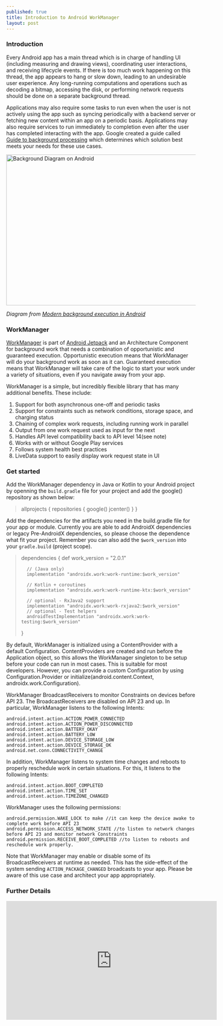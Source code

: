 ```yaml
---
published: true
title: Introduction to Android WorkManager
layout: post
---
```


### Introduction

Every Android app has a main thread which is in charge of handling UI (including measuring and drawing views), coordinating user interactions, and receiving lifecycle events. If there is too much work happening on this thread, the app appears to hang or slow down, leading to an undesirable user experience. Any long-running computations and operations such as decoding a bitmap, accessing the disk, or performing network requests should be done on a separate background thread. 

Applications may also require some tasks to run even when the user is not actively using the app such as syncing periodically with a backend server or fetching new content within an app on a periodic basis. Applications may also require services to run immediately to completion even after the user has completed interacting with the app. Google created a guide called [Guide to background processing] which determines which solution best meets your needs for these use cases.

<img src="http://maikotrindade.github.io/public/img/background_diagram.png" width="600" height="400" alt="Background Diagram on Android"/>

_Diagram from [Modern background execution in Android]_

### WorkManager

[WorkManager] is part of [Android Jetpack] and an Architecture Component for background work that needs a combination of opportunistic and guaranteed execution. Opportunistic execution means that WorkManager will do your background work as soon as it can. Guaranteed execution means that WorkManager will take care of the logic to start your work under a variety of situations, even if you navigate away from your app.

WorkManager is a simple, but incredibly flexible library that has many additional benefits. These include:

1. Support for both asynchronous one-off and periodic tasks
2. Support for constraints such as network conditions, storage space, and charging status
3. Chaining of complex work requests, including running work in parallel
4. Output from one work request used as input for the next
5. Handles API level compatibility back to API level 14(see note)
6. Works with or without Google Play services
7. Follows system health best practices
8. LiveData support to easily display work request state in UI

### Get started 

Add the WorkManager dependency in Java or Kotlin to your Android project by openning the `build.gradle` file for your project and add the google() repository as shown below:

>	allprojects {
	    repositories {
	        google()
	        jcenter()
	    }
>	}

Add the dependencies for the artifacts you need in the build.gradle file for your app or module. Currently you are able to add AndroidX dependencies or legacy Pre-AndroidX dependencies, so please choose the dependence what fit your project. Remember you can also add the `$work_version` into your `gradle.build` (project scope).

>	dependencies {
>		def work_version = "2.0.1"
>	
>	 	// (Java only)
>		implementation "androidx.work:work-runtime:$work_version"
>	
>		// Kotlin + coroutines
>		implementation "androidx.work:work-runtime-ktx:$work_version"
>	    
>		// optional - RxJava2 support
>		implementation "androidx.work:work-rxjava2:$work_version"
>		// optional - Test helpers
>		androidTestImplementation "androidx.work:work-testing:$work_version"
>	}


By default, WorkManager is initialized using a ContentProvider with a default Configuration. ContentProviders are created and run before the Application object, so this allows the WorkManager singleton to be setup before your code can run in most cases. This is suitable for most developers. However, you can provide a custom Configuration by using Configuration.Provider or initialize(android.content.Context, androidx.work.Configuration).

WorkManager BroadcastReceivers to monitor Constraints on devices before API 23. The BroadcastReceivers are disabled on API 23 and up. In particular, WorkManager listens to the following Intents:

	android.intent.action.ACTION_POWER_CONNECTED
	android.intent.action.ACTION_POWER_DISCONNECTED
	android.intent.action.BATTERY_OKAY
	android.intent.action.BATTERY_LOW
	android.intent.action.DEVICE_STORAGE_LOW
	android.intent.action.DEVICE_STORAGE_OK
	android.net.conn.CONNECTIVITY_CHANGE

In addition, WorkManager listens to system time changes and reboots to properly reschedule work in certain situations. For this, it listens to the following Intents:

	android.intent.action.BOOT_COMPLETED
	android.intent.action.TIME_SET
	android.intent.action.TIMEZONE_CHANGED

WorkManager uses the following permissions:

	android.permission.WAKE_LOCK to make //it can keep the device awake to complete work before API 23
	android.permission.ACCESS_NETWORK_STATE //to listen to network changes before API 23 and monitor network Constraints
	android.permission.RECEIVE_BOOT_COMPLETED //to listen to reboots and reschedule work properly.

Note that WorkManager may enable or disable some of its BroadcastReceivers at runtime as needed. This has the side-effect of the system sending `ACTION_PACKAGE_CHANGED` broadcasts to your app. Please be aware of this use case and architect your app appropriately.

### Further Details

<iframe width="560" height="315" src="https://www.youtube.com/embed/pe_yqM16hPQ" frameborder="0" allow="accelerometer; autoplay; encrypted-media; gyroscope; picture-in-picture" allowfullscreen></iframe>

[Modern background execution in Android]: https://android-developers.googleblog.com/2018/10/modern-background-execution-in-android.html
[WorkManager]: https://developer.android.com/topic/libraries/architecture/workmanager
[Android Jetpack]: https://developer.android.com/jetpack
[Guide to background processing]: https://developer.android.com/guide/background/
[LifecycleOwner]: https://developer.android.com/reference/androidx/lifecycle/LifecycleOwner.html